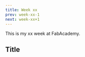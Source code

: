 ```yaml
---
title: Week xx
prev: week-xx-1
next: week-xx+1
---
```


This is my xx week at FabAcademy.

## Title
